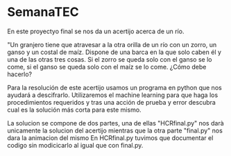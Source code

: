 # SemanaTEC
En este proyectyo final se nos da un acertijo acerca de un río.

"Un granjero tiene que atravesar a la otra orilla de un río con un zorro, 
un ganso y un costal de maíz. Dispone de una barca en la que solo caben él y una de las otras tres cosas. Si el zorro se queda solo con el ganso se lo come, 
si el ganso se queda solo con el maíz se lo come. ¿Cómo debe hacerlo?

Para la resolución de este acertijo usamos un programa en python que nos ayudará a descifrarlo.
Utilizaremos el machine learning para que haga los procedimientos requeridos y tras una acción de 
prueba y error descubra cual es la solución más corta para este mismo.

La solucion se compone de dos partes, una de ellas "HCRfinal.py" nos darà unicamente la solucion del acertijo mientras que la otra parte "final.py" nos dara la animacion del mismo
En HCRfinal.py tuvimos que documentar el codigo sin modicicarlo al igual que con final.py.

